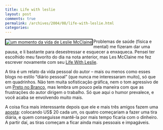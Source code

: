 ```yaml
---
title: Life with leslie
layout: post
comments: true
permalink: /archives/2004/08/life-with-leslie.html
categories:
---
```

<img src="//chester.me/img/blig/lifewithles.gif" border=2 alt="um momento da vida de Leslie McClaine" align=left>Problemas de saúde (física e mental) me fizeram dar uma pausa, e li bastante para desestressar e esquecer a enxaqueca. Pensei ter escolhido meu favorito do dia na nota anterior, mas Les McClaine me fez escrever novamente com seu <a href=http://www.evilspacerobot.com/comics/lifewithleslie/index.htm >Life With Leslie</a>.

A tira é um relato da vida pessoal do autor &#8211; mais ou menos como esses blogs no estilo &#8220;diário pessoal&#8221; (que nunca me interessaram muito), só que em quadrinhos. Não tem muita sofisticação gráfica, nem o tom agressivo de um <a href=http://www.tonto.com.br/tiras/allan.htm >Preto no Branco</a>, mas lembra um pouco pela maneira com que as frustrações do autor dirigem o trabalho. Só que aqui o humor prevalece, e você acaba se envolvendo muito mais.

A coisa fica mais interessante depois que ele e mais três amigos fazem uma <a href=http://www.evilspacerobot.com/comics/lifewithleslie/2004/0304/032604.htm >aposta</a>: colocando US$ 20 cada um, os quatro começariam a fazer uma tira diária, e quem conseguisse mantê-la por mais tempo ficaria com o dinheiro. A partir daí, as tiras começam a ficar ainda mais pessoais e impagáveis.
